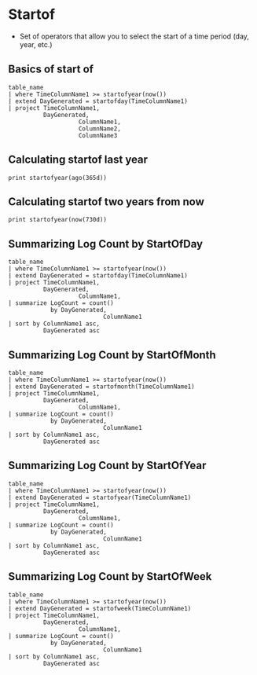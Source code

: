 # Startof

-  Set of operators that allow you to select the start of a time period (day, year, etc.)

## Basics of start of

```KQL
table_name
| where TimeColumnName1 >= startofyear(now())
| extend DayGenerated = startofday(TimeColumnName1)
| project TimeColumnName1,
          DayGenerated,
					ColumnName1,
					ColumnName2,
					ColumnName3
```

## Calculating startof last year

```KQL
print startofyear(ago(365d))
```

## Calculating startof two years from now

```KQL
print startofyear(now(730d))
```

## Summarizing Log Count by StartOfDay

```KQL
table_name
| where TimeColumnName1 >= startofyear(now())
| extend DayGenerated = startofday(TimeColumnName1)
| project TimeColumnName1,
          DayGenerated,
					ColumnName1,
| summarize LogCount = count()
            by DayGenerated,
						   ColumnName1
| sort by ColumnName1 asc,
          DayGenerated asc
```

## Summarizing Log Count by StartOfMonth

```KQL
table_name
| where TimeColumnName1 >= startofyear(now())
| extend DayGenerated = startofmonth(TimeColumnName1)
| project TimeColumnName1,
          DayGenerated,
					ColumnName1,
| summarize LogCount = count()
            by DayGenerated,
						   ColumnName1
| sort by ColumnName1 asc,
          DayGenerated asc
```

## Summarizing Log Count by StartOfYear

```KQL
table_name
| where TimeColumnName1 >= startofyear(now())
| extend DayGenerated = startofyear(TimeColumnName1)
| project TimeColumnName1,
          DayGenerated,
					ColumnName1,
| summarize LogCount = count()
            by DayGenerated,
						   ColumnName1
| sort by ColumnName1 asc,
          DayGenerated asc
```

## Summarizing Log Count by StartOfWeek

```KQL
table_name
| where TimeColumnName1 >= startofyear(now())
| extend DayGenerated = startofweek(TimeColumnName1)
| project TimeColumnName1,
          DayGenerated,
					ColumnName1,
| summarize LogCount = count()
            by DayGenerated,
						   ColumnName1
| sort by ColumnName1 asc,
          DayGenerated asc
```
